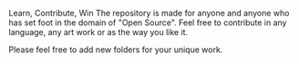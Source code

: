 
Learn, Contribute, Win
The repository is made for anyone and anyone who has set foot in the domain of "Open Source". Feel free to contribute in any language, any art work or as the way you like it.

Please feel free to add new folders for your unique work.
